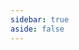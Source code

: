 ```yaml
---
sidebar: true
aside: false
---
```


<script setup lang="ts">
    import BibleCollection from '../../../.vitepress/theme/components/BibleCollection.vue'
</script>

<BibleCollection />